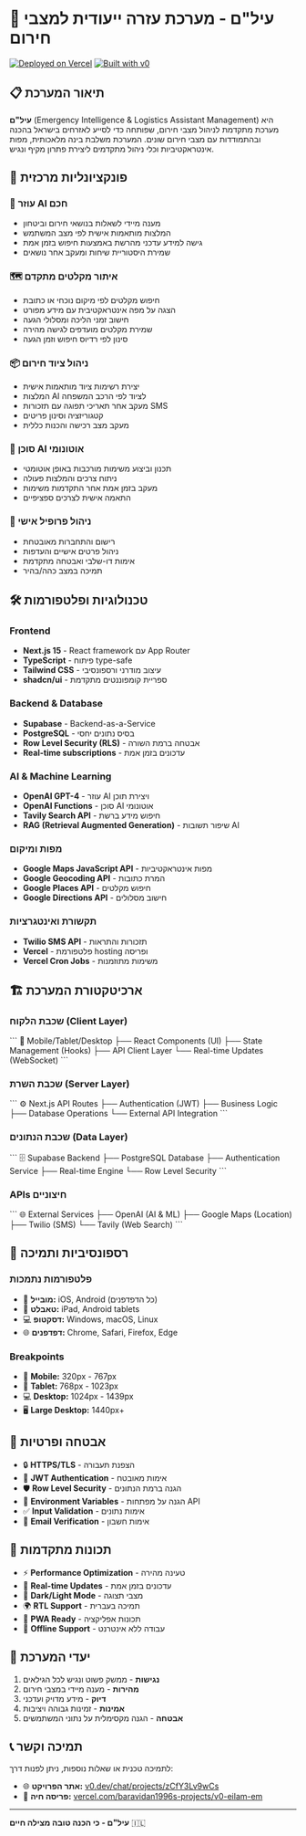# 🚨 עיל"ם - מערכת עזרה ייעודית למצבי חירום

[![Deployed on Vercel](https://img.shields.io/badge/Deployed%20on-Vercel-black?style=for-the-badge&logo=vercel)](https://vercel.com/baravidan1996s-projects/v0-eilam-em)
[![Built with v0](https://img.shields.io/badge/Built%20with-v0.dev-black?style=for-the-badge)](https://v0.dev/chat/projects/zCfY3Lv9wCs)

## 📋 תיאור המערכת

**עיל"ם** (Emergency Intelligence & Logistics Assistant Management) היא מערכת מתקדמת לניהול מצבי חירום, שפותחה כדי לסייע לאזרחים בישראל בהכנה ובהתמודדות עם מצבי חירום שונים. המערכת משלבת בינה מלאכותית, מפות אינטראקטיביות וכלי ניהול מתקדמים ליצירת פתרון מקיף ונגיש.

## 🎯 פונקציונליות מרכזית

### 🤖 **עוזר AI חכם**
- מענה מיידי לשאלות בנושאי חירום וביטחון
- המלצות מותאמות אישית לפי מצב המשתמש
- גישה למידע עדכני מהרשת באמצעות חיפוש בזמן אמת
- שמירת היסטוריית שיחות ומעקב אחר נושאים

### 🗺️ **איתור מקלטים מתקדם**
- חיפוש מקלטים לפי מיקום נוכחי או כתובת
- הצגה על מפה אינטראקטיבית עם מידע מפורט
- חישוב זמני הליכה ומסלולי הגעה
- שמירת מקלטים מועדפים לגישה מהירה
- סינון לפי רדיוס חיפוש וזמן הגעה

### 📦 **ניהול ציוד חירום**
- יצירת רשימות ציוד מותאמות אישית
- המלצות AI לציוד לפי הרכב המשפחה
- מעקב אחר תאריכי תפוגה עם תזכורות SMS
- קטגוריזציה וסינון פריטים
- מעקב מצב רכישה והכנות כללית

### 🤖 **סוכן AI אוטונומי**
- תכנון וביצוע משימות מורכבות באופן אוטומטי
- ניתוח צרכים והמלצות פעולה
- מעקב בזמן אמת אחר התקדמות משימות
- התאמה אישית לצרכים ספציפיים

### 👤 **ניהול פרופיל אישי**
- רישום והתחברות מאובטחת
- ניהול פרטים אישיים והעדפות
- אימות דו-שלבי ואבטחה מתקדמת
- תמיכה במצב כהה/בהיר

## 🛠️ טכנולוגיות ופלטפורמות

### **Frontend**
- **Next.js 15** - React framework עם App Router
- **TypeScript** - פיתוח type-safe
- **Tailwind CSS** - עיצוב מודרני ורספונסיבי
- **shadcn/ui** - ספריית קומפוננטים מתקדמת

### **Backend & Database**
- **Supabase** - Backend-as-a-Service
- **PostgreSQL** - בסיס נתונים יחסי
- **Row Level Security (RLS)** - אבטחה ברמת השורה
- **Real-time subscriptions** - עדכונים בזמן אמת

### **AI & Machine Learning**
- **OpenAI GPT-4** - עוזר AI ויצירת תוכן
- **OpenAI Functions** - סוכן AI אוטונומי
- **Tavily Search API** - חיפוש מידע ברשת
- **RAG (Retrieval Augmented Generation)** - שיפור תשובות AI

### **מפות ומיקום**
- **Google Maps JavaScript API** - מפות אינטראקטיביות
- **Google Geocoding API** - המרת כתובות
- **Google Places API** - חיפוש מקלטים
- **Google Directions API** - חישוב מסלולים

### **תקשורת ואינטגרציות**
- **Twilio SMS API** - תזכורות והתראות
- **Vercel** - פלטפורמת hosting ופריסה
- **Vercel Cron Jobs** - משימות מתוזמנות

## 🏗️ ארכיטקטורת המערכת

### **שכבת הלקוח (Client Layer)**
\`\`\`
📱 Mobile/Tablet/Desktop
├── React Components (UI)
├── State Management (Hooks)
├── API Client Layer
└── Real-time Updates (WebSocket)
\`\`\`

### **שכבת השרת (Server Layer)**
\`\`\`
⚙️ Next.js API Routes
├── Authentication (JWT)
├── Business Logic
├── Database Operations
└── External API Integration
\`\`\`

### **שכבת הנתונים (Data Layer)**
\`\`\`
🗄️ Supabase Backend
├── PostgreSQL Database
├── Authentication Service
├── Real-time Engine
└── Row Level Security
\`\`\`

### **APIs חיצוניים**
\`\`\`
🌐 External Services
├── OpenAI (AI & ML)
├── Google Maps (Location)
├── Twilio (SMS)
└── Tavily (Web Search)
\`\`\`

## 📱 רספונסיביות ותמיכה

### **פלטפורמות נתמכות**
- 📱 **מובייל:** iOS, Android (כל הדפדפנים)
- 📱 **טאבלט:** iPad, Android tablets
- 💻 **דסקטופ:** Windows, macOS, Linux
- 🌐 **דפדפנים:** Chrome, Safari, Firefox, Edge

### **Breakpoints**
- 📱 **Mobile:** 320px - 767px
- 📱 **Tablet:** 768px - 1023px
- 💻 **Desktop:** 1024px - 1439px
- 🖥️ **Large Desktop:** 1440px+

## 🔐 אבטחה ופרטיות

- 🔒 **HTTPS/TLS** - הצפנת תעבורה
- 🎫 **JWT Authentication** - אימות מאובטח
- 🛡️ **Row Level Security** - הגנה ברמת הנתונים
- 🔑 **Environment Variables** - הגנה על מפתחות API
- ✅ **Input Validation** - אימות נתונים
- 📧 **Email Verification** - אימות חשבון

## 🚀 תכונות מתקדמות

- ⚡ **Performance Optimization** - טעינה מהירה
- 📡 **Real-time Updates** - עדכונים בזמן אמת
- 🌙 **Dark/Light Mode** - מצבי תצוגה
- 🌍 **RTL Support** - תמיכה בעברית
- 📱 **PWA Ready** - תכונות אפליקציה
- 🔄 **Offline Support** - עבודה ללא אינטרנט

## 🎯 יעדי המערכת

1. **נגישות** - ממשק פשוט ונגיש לכל הגילאים
2. **מהירות** - מענה מיידי במצבי חירום
3. **דיוק** - מידע מדויק ועדכני
4. **אמינות** - זמינות גבוהה ויציבות
5. **אבטחה** - הגנה מקסימלית על נתוני המשתמשים

## 📞 תמיכה וקשר

לתמיכה טכנית או שאלות נוספות, ניתן לפנות דרך:
- 🌐 **אתר הפרויקט:** [v0.dev/chat/projects/zCfY3Lv9wCs](https://v0.dev/chat/projects/zCfY3Lv9wCs)
- 🚀 **פריסה חיה:** [vercel.com/baravidan1996s-projects/v0-eilam-em](https://vercel.com/baravidan1996s-projects/v0-eilam-em)

---

**עיל"ם - כי הכנה טובה מצילה חיים** 🇮🇱

